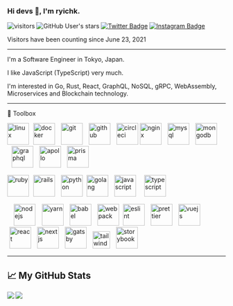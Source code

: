 ### Hi devs 👋, I'm ryichk.

![visitors](https://visitor-badge.glitch.me/badge?page_id=ryichk.ryichk)
![GitHub User's stars](https://img.shields.io/github/stars/ryichk?style=social)
[![Twitter Badge](https://img.shields.io/badge/-Twitter-00acee?style=flat-square&logo=Twitter&logoColor=white)](https://twitter.com/ryichk_dev)
[![Instagram Badge](https://img.shields.io/badge/-Instagram-e4405f?style=flat-square&logo=Instagram&logoColor=white)](https://instagram.com/ryichk)

Visitors have been counting since June 23, 2021

--------

I'm a Software Engineer in Tokyo, Japan.

I like JavaScript (TypeScript) very much.

I'm interested in Go, Rust, React, GraphQL, NoSQL, gRPC, WebAssembly, Microservices and Blockchain technology.

--------

🧰 Toolbox

<img src='https://cdn.worldvectorlogo.com/logos/linux-tux.svg' alt='linux' width='50' height='50' /><img src='https://cdn.worldvectorlogo.com/logos/docker.svg' alt='docker' width='50' height='50' hspace='10' />
<img src='https://cdn.worldvectorlogo.com/logos/git-icon.svg' alt='git' width='50' height='50' />
<img src='https://cdn.worldvectorlogo.com/logos/github-icon-1.svg' alt='github' width='50' height='50' hspace='10' />
<img src='https://cdn.worldvectorlogo.com/logos/circleci.svg' alt='circleci' width='50' height='50' />
<img src='https://cdn.worldvectorlogo.com/logos/nginx-1.svg' alt='nginx' width='50' height='50' />
<img src='https://cdn.worldvectorlogo.com/logos/mysql-6.svg' alt='mysql' width='50' height='50' hspace='10' />
<img src='https://cdn.worldvectorlogo.com/logos/mongodb.svg' alt='mongodb' width='50' height='50' />
<img src='https://cdn.worldvectorlogo.com/logos/graphql.svg' alt='graphql' width='50' height='50' hspace='10' />
<img src='https://cdn.worldvectorlogo.com/logos/apollo-graphql-1.svg' alt='apollo' width='50' height='50' />
<img src='https://cdn.worldvectorlogo.com/logos/prisma-2.svg' alt='prisma' width='50' height='50' hspace='10' />

<img src='https://cdn.worldvectorlogo.com/logos/ruby.svg' alt='ruby' width='50' height='50' /><img src='https://cdn.worldvectorlogo.com/logos/rails-1.svg' alt='rails' width='50' height='50' hspace='10' />
<img src='https://cdn.worldvectorlogo.com/logos/python-5.svg' alt='python' width='50' height='50' />
<img src='https://cdn.worldvectorlogo.com/logos/golang-gopher.svg' alt='golang' width='50' height='50' hspace='5' />
<img src='https://cdn.worldvectorlogo.com/logos/logo-javascript.svg' alt='javascript' width='50' height='50' hspace='5' />
<img src='https://cdn.worldvectorlogo.com/logos/typescript.svg' alt='typescript' width='50' height='50' hspace='10' />

<img src='https://cdn.worldvectorlogo.com/logos/nodejs-1.svg' alt='nodejs' width='50' height='50' hspace='15' /><img src='https://cdn.worldvectorlogo.com/logos/yarn.svg' alt='yarn' width='50' height='50' />
<img src='https://cdn.worldvectorlogo.com/logos/babel-10.svg' alt='babel' width='50' height='50' hspace='10' />
<img src='https://cdn.worldvectorlogo.com/logos/webpack.svg' alt='webpack' width='50' height='50' />
<img src='https://cdn.worldvectorlogo.com/logos/eslint-1.svg' alt='eslint' width='50' height='50' hspace='5' />
<img src='https://cdn.worldvectorlogo.com/logos/prettier-2.svg' alt='prettier' width='50' height='50' hspace='5' />
<img src='https://cdn.worldvectorlogo.com/logos/vue-js-1.svg' alt='vuejs' width='50' height='50' hspace='5' />
<img src='https://cdn.worldvectorlogo.com/logos/react-2.svg' alt='react' width='50' height='50' hspace='5' />
<img src='https://cdn.worldvectorlogo.com/logos/next-js.svg' alt='nextjs' width='50' height='50' hspace='5' />
<img src='https://cdn.worldvectorlogo.com/logos/gatsby.svg' alt='gatsby' width='50' height='50' hspace='5' />
<img src='https://cdn.worldvectorlogo.com/logos/tailwind-css-2.svg' alt='tailwindcss' height='40' hspace='5' /> 
<img src='https://duncanleung.com/static/4754115ddd48b63d252f8014e9a86177/92ab1/storybook.png' alt='storybook' height='50' hspace='5' />

--------

## &#x1f4c8; My GitHub Stats

<a href='https://github.com/anuraghazra/github-readme-stats'>
  <img align='left' src='https://github-readme-stats.vercel.app/api?username=ryichk&theme=tokyonight' />
</a>

<a href='https://github.com/anuraghazra/github-readme-stats'>
  <img align='left' src='https://github-readme-stats.vercel.app/api/top-langs/?username=ryichk&hide=powershell,vue,roff,html,css,scss&theme=tokyonight' />
</a>

<!--
**ryichk/ryichk** is a ✨ _special_ ✨ repository because its `README.md` (this file) appears on your GitHub profile.

Here are some ideas to get you started:

- 🔭 I’m currently working on ...
- 🌱 I’m currently learning ...
- 👯 I’m looking to collaborate on ...
- 🤔 I’m looking for help with ...
- 💬 Ask me about ...
- 📫 How to reach me: ...
- 😄 Pronouns: ...
- ⚡ Fun fact: ...
-->
